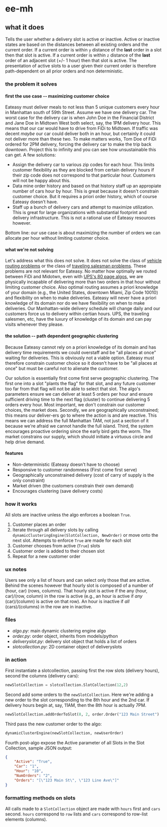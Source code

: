 # ee-mh

## what it does
Tells the user whether a delivery slot is active or inactive.  Active or inactive states are based on the distances between all existing orders and the current order.  If a current order is within ```y``` distance of the **last** order in a slot then that slot is active.  If a current order is within ```z``` distance of the **last** order of an adjacent slot (+/- 1 hour) then that slot is active.  The presentation of active slots to a user given their current order is therefore path-dependent on all prior orders and non deterministic.

### the problem it solves
#### first the use case -- maximizing customer choice
Eateasy must deliver meals to not less than 5 unique customers every hour in Manhattan south of 59th Street.  Assume we have one delivery car.  The worst case for the delivery car is when John Doe in the Financial District and Jane Doe in Midtown West both select, say, the 1PM delivery hour.  This means that our car would have to drive from FiDi to Midtown.  If traffic was decent *maybe* our car could deliver both in an hour, but certainly it could not deliver more than these two.  To make matters works, Tom Doe of FiDi ordered for 2PM delivery, forcing the delivery car to make the trip back downtown.  Project this to infinity and you can see how unsustainable this can get.  A few solutions:
* Assign the delivery car to various zip codes for each hour.  This limits customer flexibility as they are blocked from certain delivery hours if their zip code does not correspond to that particular hour.  Customers will not be happy about this.
* Data mine order history and based on that history staff up an appropiate number of cars hour by hour.  This is great because it doesn't constrain customer choice.  But it requires a priori order history, which of course Eateasy doesn't have.
* Staff up a bunch of delivery cars and attempt to maximize utilization.  This is great for large organizations with substantial footprint and delivery infrastructure.  This is not a rational use of Eateasy resources however.

Bottom line: our use case is about maximizing the number of orders we can allocate per hour without limiting customer choice.

#### what we're not solving
Let's address what this does not solve.  It does not solve the class of [vehicle routing problems](http://en.wikipedia.org/wiki/Vehicle_routing_problem) or the class of [traveling salesman problems](http://en.wikipedia.org/wiki/Traveling_salesman_problem).  These problems are not relevant for Eateasy.  No matter how optimally we routed between FiDi and Midotwn, even with [UPS's 80 page algos](http://www.fastcompany.com/3004319/brown-down-ups-drivers-vs-ups-algorithm), we are physically incapable of delivering more than two orders in that hour without limiting customer choice.  Also optimal routing assumes a priori knowledge of your domain (e.g., the United States, downtown Miami, Zip Code 10010) and flexibility on when to make deliveries.  Eateasy will never have a priori knowledge of its domain nor do we have flexibility on when to make deliveries.  Our Manhattan-wide delivery schedule will change daily and our customers force us to delivery within certian hours.  UPS, the traveling salesmen, etc, have the luxury of knowledge of its domain and can pay visits whenever they please.  

#### the solution -- path dependent geographic clustering 
Because Eateasy cannot rely on a priori knowledge of its domain and has delivery time requirements we could overstaff and be "all places at once" waiting for deliveries.  This is obviously not a viable option.  Eateasy must therefore constrain customer choice so it doesn't have to be "all places at once" but must be careful not to alienate the customer.

Our solution is essentially first come first serve geographic clustering.  The first one into a slot "plants the flag" for that slot, and any future customer too far from that flag will not be able to select that slot.  The algo's parameters ensure we can deliver at least 5 orders per hour and ensure sufficient driving time to the next flag (cluster) to continue delivering 5 orders every hour.  Most important, we don't constrain our customer choices, the market does.  Secondly, we are geographically unconstrained; this means our deliver-ers go to where the action is and are reactive.  This means we can address the full Manhattan TAM, not just a section of it because we're afraid we cannot handle the full island.  Third, the system encourages proactive ordering since the early bird gets the worm.  The market constrains our supply, which should initiate a virtuous circle and help drive demand.  

#### features
* Non-deterministic (Eateasy doesn't have to choose) 
* Responsive to customer randomness (First come first serve)
* Geographically unconstrained delivery (cost of carry of supply is the only constraint) 
* Market driven (the customers constrain their own demand)
* Encourages clustering (save delivery costs)

### how it works
All slots are inactive unless the algo enforces a boolean ```True```. 

1. Customer places an order 
2. Iterate through all delivery slots by calling ```dynamicClusteringEngine(SlotCollection, NewOrder)``` or move onto the next slot.  Attempts to enforce ```True``` are made for each slot 
3. Customer chooses from active (```True```) slots
4. Customer order is added to their chosen slot
5. Repeat for a new customer order

### ux notes
Users see only a list of hours and can select only those that are active.  Behind the scenes however that hourly slot is composed of a number of (hour, car) (rows, columns).  That hourly slot is active if the any (hour, car)/(row, column) in the row is active (e.g., an hour is active if *any* (car)/(column) is active on that row).  An hour is inactive if *all* (cars)/(columns) in the row are in inactive.

### files
* *algo.py*: main dynamic clustering engine algo
* *order.py*: order object, inherits from models/python
* *deliveryslot.py*: delivery slot object that holds a list of orders
* *slotcollection.py*: 2D container object of deliveryslots

### in action
First instantiate a slotcollection, passing first the row slots (delivery hours), second the columns (delivery cars):

```python
newSlotCollection = slotcollection.SlotCollection(12,2)
```

Second add some orders to the ```newSlotCollection```.  Here we're adding a new order to the slot corresponding to the 8th hour and the 2nd car.  If delivery hours begin at, say, 11AM, then the 8th hour is actually 7PM.
```python
newSlotCollection.addOrderToSlot(8, 2, order.Order("123 Main Street")
```
Third pass the new customer order to the algo:
```python
dynamicClusterEngine(newSlotCollection, newUserOrder)
```

Fourth post-algo expose the Active parameter of all Slots in the Slot Collection, sample JSON output:
```json
{
    "Active": "True",
    "Car": "1",
    "Hour": "10",
    "NumOrders": "2",
    "Orders": "[\"123 Main St\", \"123 Line Ave\"]"
}
```

### formatting methods on slots 
All calls made to a ```SlotCollection``` object are made with ```hours``` first and ```cars``` second.  ```hours``` correspond to ```row``` lists and ```cars``` correspond to row-list elements (columns). 

